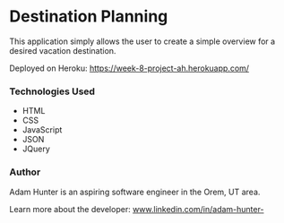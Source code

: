 # Destination Planning
This application simply allows the user to create a simple overview for a desired vacation destination. 

Deployed on Heroku: https://week-8-project-ah.herokuapp.com/


### Technologies Used

* HTML
* CSS
* JavaScript
* JSON
* JQuery



### Author
Adam Hunter is an aspiring software engineer in the Orem, UT area.

Learn more about the developer: www.linkedin.com/in/adam-hunter-
